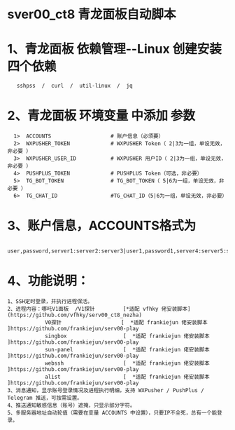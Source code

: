   #                                sver00_ct8  青龙面板自动脚本
  
  # 1、青龙面板 依赖管理--Linux 创建安装 四个依赖
       sshpss  /  curl  /  util-linux  /  jq 
       
  # 2、青龙面板 环境变量 中添加  参数
      1>  ACCOUNTS                   # 账户信息（必须要）
      2>  WXPUSHER_TOKEN             # WXPUSHER Token（ 2|3为一组，单设无效，非必要 ）
      3>  WXPUSHER_USER_ID           # WXPUSHER 用户ID（ 2|3为一组，单设无效，非必要 ）
      4>  PUSHPLUS_TOKEN             # PUSHPLUS Token（可选，非必要）
      5>  TG_BOT_TOKEN               # TG_BOT_TOKEN（ 5|6为一组，单设无效，非必要 ）
      6>  TG_CHAT_ID                 #TG_CHAT_ID（5|6为一组，单设无效，非必要）

  # 3、账户信息，ACCOUNTS格式为
       user,password,server1:server2:server3|user1,password1,server4:server5:server6
       
  # 4、功能说明：
    1、SSH定时登录，并执行进程保活。
    2、进程内容：哪吒V1面板  /V1探针         [*适配 vfhky 佬安装脚本](https://github.com/vfhky/serv00_ct8_nezha)
                V0探针                   [  *适配 frankiejun 佬安装脚本   ]https://github.com/frankiejun/serv00-play
                singbox                  [  *适配 frankiejun 佬安装脚本   ]https://github.com/frankiejun/serv00-play
                sun-panel                [  *适配 frankiejun 佬安装脚本   ]https://github.com/frankiejun/serv00-play
                webssh                   [  *适配 frankiejun 佬安装脚本   ]https://github.com/frankiejun/serv00-play
                alist                    [  *适配 frankiejun 佬安装脚本   ]https://github.com/frankiejun/serv00-play
    3、消息通知，显示账号登录情况及进程执行明细，支持 WXPusher / PushPlus / Telegram 推送，可按需设置。
    4、推送通知敏感信息（账号）遮掩，只显示部分字符。
    5、多服务器地址自动轮值（需要在变量 ACCOUNTS 中设置），只要IP不全死，总有一个能登录。
